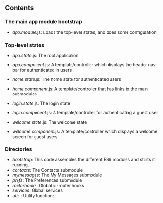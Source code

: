 ## Contents
 
### The main app module bootstrap
- *app.module*.js: Loads the top-level states, and does some configuration

### Top-level states
- *app.state*.js: The root application
- *app.component*.js: A template/controller which displays the header nav-bar for authenticated in users

- *home.state*.js: The home state for authenticated users
- *home.component*.js: A template/controller that has links to the main submodules

- *login.state*.js: The login state
- *login.component*.js: A template/controller for authenticating a guest user

- *welcome.state*.js: The welcome state
- *welcome.component*.js: A template/controller which displays a welcome screen for guest users

### Directories
- *bootstrap*: This code assembles the different ES6 modules and starts it running.
- *contacts*: The Contacts submodule
- *mymessages*: The My Messages submodule
- *prefs*: The Preferences submodule
- *routerhooks*: Global ui-router hooks
- *services*: Global services
- *util*: : Utility functions
